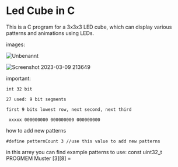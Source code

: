 
# Led Cube in C

This is a C program for a 3x3x3 LED cube, which can display various patterns and animations using LEDs.

images:

![Unbenannt](https://user-images.githubusercontent.com/127387966/224152406-df33624b-8b55-4c5a-a475-d24e2aadd635.PNG)

![Screenshot 2023-03-09 213649](https://user-images.githubusercontent.com/127387966/224152504-223d37a2-3c3c-425a-bb89-40d34a14fbc4.png)

important: 

    int 32 bit
	
	27 used: 9 bit segments
	
	first 9 bits lowest row, next second, next third
	
	 xxxxx 000000000 000000000 000000000



how to add new patterns

    #define petternCount 3 //use this value to add new patterns


in this arrey you can find example patterns to use:
    const uint32_t PROGMEM Muster [3][8] =
